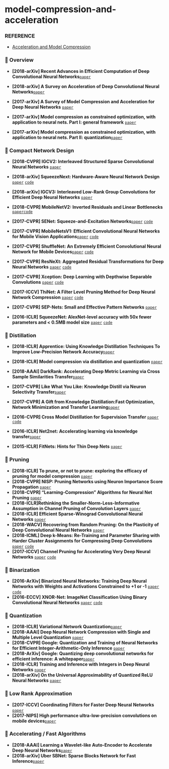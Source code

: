 # model-compression-and-acceleration

### REFERENCE

- [Acceleration and Model Compression](https://handong1587.github.io/deep_learning/2015/10/09/acceleration-model-compression.html#compressing-deep-neural-network)

### 🌟 Overview

- __[2018-arXiv] Recent Advances in Efficient Computation of Deep Convolutional Neural Networks__[`paper`](https://arxiv.org/pdf/1802.00939.pdf)
- **[2018-arXiv] A Survey on Acceleration of Deep Convolutional Neural Networks**[`paper`](https://arxiv.org/abs/1802.00939)
- __[2017-arXiv] A Survey of Model Compression and Acceleration for Deep Neural Networks__ [`paper`](https://arxiv.org/abs/1710.09282)

- __[2017-arXiv] Model compression as constrained optimization, with application to neural nets. Part I: general framework__ [`paper`](https://arxiv.org/abs/1707.01209)
- __[2017-arXiv] Model compression as constrained optimization, with application to neural nets. Part II: quantization__[`paper`](https://arxiv.org/abs/1707.04319)

### 🌟 Compact Network Design

- __[2018-CVPR] IGCV2: Interleaved Structured Sparse Convolutional Neural Networks__ [`paper`](https://www.semanticscholar.org/paper/IGCV2%3A-Interleaved-Structured-Sparse-Convolutional-Xie-Wang/a2afaa782be91f5baf9e9f1794d57dd29143cbf4)
- __[2018-arXiv] SqueezeNext: Hardware-Aware Neural Network Design__ [`paper`](https://www.semanticscholar.org/paper/IGCV2%3A-Interleaved-Structured-Sparse-Convolutional-Xie-Wang/a2afaa782be91f5baf9e9f1794d57dd29143cbf4) [`code`](https://github.com/homles11/IGCV3)
- __[2018-arXiv] IGCV3: Interleaved Low-Rank Group Convolutions for Efficient Deep Neural Networks__ [`paper`](https://arxiv.org/pdf/1803.10615)
- __[2018-CVPR] MobileNetV2: Inverted Residuals and Linear Bottlenecks__ [`paper`](https://arxiv.org/pdf/1801.04381.pdf)[`code`](https://github.com/MG2033/MobileNet-V2)
- __[2017-CVPR] SENet: Squeeze-and-Excitation Networks__[`paper`](https://arxiv.org/abs/1709.01507) [`code`](https://github.com/hujie-frank/SENet)
- __[2017-CVPR] MobileNetsV1: Efficient Convolutional Neural Networks for Mobile Vision Applications__[`paper`](https://arxiv.org/pdf/1704.04861.pdf) [`code`](https://github.com/Zehaos/MobileNet)
- __[2017-CVPR] ShuffleNet: An Extremely Efficient Convolutional Neural Network for Mobile Devices__[`paper`](https://arxiv.org/pdf/1707.01083.pdf) [`code`](https://github.com/MG2033/ShuffleNet)
- __[2017-CVPR] ResNeXt: Aggregated Residual Transformations for Deep Neural Networks__ [`paper`](https://arxiv.org/pdf/1611.05431.pdf) [`code`](https://github.com/wenxinxu/ResNeXt-in-tensorflow)
- __[2017-CVPR] Xception: Deep Learning with Depthwise Separable Convolutions__ [`paper`](https://arxiv.org/pdf/1611.05431.pdf) [`code`](https://github.com/kwotsin/TensorFlow-Xception)
- __[2017-ICCV] ThiNet: A Filter Level Pruning Method for Deep Neural Network Compression__ [`paper`](https://arxiv.org/abs/1707.06342) [`code`](https://github.com/Roll920/ThiNet)
- __[2017-CVPR] SEP-Nets: Small and Effective Pattern Networks__ [`paper`](https://arxiv.org/pdf/1706.03912.pdf) 

- __[2016-ICLR] SqueezeNet: AlexNet-level accuracy with 50x fewer parameters and < 0.5MB model size__ [`paper`](https://arxiv.org/pdf/1602.07360.pdf) [`code`](https://github.com/DeepScale/SqueezeNet)

### 🌟 Distillation

- __[2018-ICLR]  Apprentice: Using Knowledge Distillation Techniques To Improve Low-Precision Network Accuracy__[`paper`](https://arxiv.org/pdf/1803.10615) 

- __[2018-ICLR] Model compression via distillation and quantization__ [`paper`](https://arxiv.org/abs/1503.02531) 
- __[2018-AAAI] DarkRank: Accelerating Deep Metric Learning via Cross Sample Similarities Transfer__[`paper`](https://arxiv.org/pdf/1707.01220.pdf)
- __[2017-CVPR] Like What You Like: Knowledge Distill via Neuron Selectivity Transfer__[`paper`](https://arxiv.org/abs/1707.01219)
- **[2017-CVPR] A Gift from Knowledge Distillation:Fast Optimization, Network Minimization and Transfer Learning**[`paper`](http://openaccess.thecvf.com/content_cvpr_2017/papers/Yim_A_Gift_From_CVPR_2017_paper.pdf)

- __[2016-CVPR] Cross Model Distillation for Supervision Transfer__ [`paper`](https://www.cv-foundation.org/openaccess/content_cvpr_2016/papers/Gupta_Cross_Modal_Distillation_CVPR_2016_paper.pdf) [`code`](https://github.com/DeepScale/SqueezeNet)
- __[2016-ICLR] Net2net: Accelerating learning via knowledge transfer__[`paper`](https://arxiv.org/abs/1511.05641)

- __[2015-ICLR] FitNets: Hints for Thin Deep Nets__ [`paper`](https://arxiv.org/pdf/1412.6550.pdf) 

### 🌟 Pruning

- __[2018-ICLR] To prune, or not to prune: exploring the efficacy of pruning for model compression__ [`paper`](https://arxiv.org/abs/1710.01878) 
- __[2018-CVPR] NISP: Pruning Networks using Neuron Importance Score Propagation__ [`paper`](https://arxiv.org/pdf/1711.05908.pdf) 
- __[2018-CVPR] “Learning-Compression” Algorithms for Neural Net Pruning__ [`paper`](http://faculty.ucmerced.edu/mcarreira-perpinan/papers/cvpr18.pdf)
- __[2018-ICLR]Rethinking the Smaller-Norm-Less-Informative Assumption in Channel Pruning of Convolution Layers__ [`paper`](https://openreview.net/pdf?id=HJ94fqApW) 
- __[2018-ICLR] Efficient Sparse-Winograd Convolutional Neural Networks__  [`paper`](https://openreview.net/pdf?id=r1rqJyHKg) 
- __[2018-WACV] Recovering from Random Pruning: On the Plasticity of Deep Convolutional Neural Networks__  [`paper`](https://arxiv.org/abs/1801.10447) 
- **[2018-ICML] Deep k-Means: Re-Training and Parameter Sharing with Harder Cluster Assignments for Compressing Deep Convolutions** [`paper`](https://arxiv.org/abs/1806.09228) [`code`](https://github.com/Sandbox3aster/Deep-K-Means-pytorch)
- **[2017-ICCV] Channel Pruning for Accelerating Very Deep Neural Networks** [`paper`](https://arxiv.org/pdf/1707.06168.pdf) [`code`](https://github.com/yihui-he/channel-pruning)


### 🌟 Binarization

- **[2016-ArXiv] Binarized Neural Networks: Training Deep Neural Networks with Weights and Activations Constrained to +1 or -1** [`paper`](https://arxiv.org/pdf/1602.02830.pdf) [`code`](https://github.com/MatthieuCourbariaux/BinaryNet)
- **[2016-ECCV] XNOR-Net: ImageNet Classification Using Binary Convolutional Neural Networks** [`paper`](https://arxiv.org/pdf/1603.05279.pdf) [`code`](https://github.com/allenai/XNOR-Net)

### 🌟 Quantization

- __[2018-ICLR]  Variational Network Quantization__[`paper`](https://arxiv.org/pdf/1803.10615.pdf) 
- **[2018-AAAI] Deep Neural Network Compression with Single and Multiple Level Quantization** [`paper`](https://arxiv.org/abs/1803.03289)
- __[2018-CVPR] Google: Quantization and Training of Neural Networks for Efficient Integer-Arithmetic-Only Inference__ [`paper`](https://arxiv.org/pdf/1712.05877.pdf) 
- **[2018-ArXiv] Google: Quantizing deep convolutional networks for efficient inference: A whitepaper**[`paper`](https://arxiv.org/abs/1806.08342)
- __[2018-ICLR] Training and Inference with Integers in Deep Neural Networks__ [`paper`](https://openreview.net/forum?id=HJGXzmspb)
- __[2018-arXiv] On the Universal Approximability of Quantized ReLU Neural Networks__ [`paper`](https://arxiv.org/pdf/1802.03646.pdf) 

### 🌟 Low Rank Approximation

- __[2017-ICCV] Coordinating Filters for Faster Deep Neural Networks__ [`paper`](https://arxiv.org/pdf/1703.09746.pdf)
- __[2017-NIPS] High performance ultra-low-precision convolutions on mobile devices__[`paper`](https://arxiv.org/abs/1712.02427) 

### 🌟 Accelerating / Fast Algorithms

- __[2018-AAAI] Learning a Wavelet-like Auto-Encoder to Accelerate Deep Neural Networks__[`paper`](https://arxiv.org/abs/1712.07493)
- **[2018-arXiv] Uber SBNet: Sparse Blocks Network for Fast Inference**[`paper`](https://arxiv.org/abs/1801.02108)

